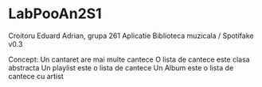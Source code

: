 # LabPooAn2S1
Croitoru Eduard Adrian, grupa 261
Aplicatie Biblioteca muzicala / Spotifake
v0.3

Concept:
  Un cantaret are mai multe cantece
  O lista de cantece este clasa abstracta
  Un playlist este o lista de cantece
  Un Album este o lista de cantece cu artist
